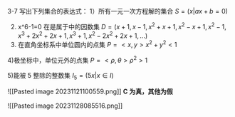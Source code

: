 3-7 写出下列集合的表达式：
1）所有一元一次方程解的集合
$S=(x|ax+b=0)$

2) x^6-1=0 在是属于中的因数集
$D=(x+1,x-1,x^2+x+1,x^2-x+1,x^2-1,x^3+2x^2+2x+1,x^3+1,x^2-2x^2+2x+1,\dots)$
3) 在直角坐标系中单位圆内的点集
$P=<x,y> x^2+y^2<1$

4)极坐标中，单位元外的点集
$P=<\rho,\theta>\rho^2>1$

5)能被 5 整除的整数集
$I_{5}=(5x|x\in I)$












![[Pasted image 20231121100559.png]]
**C 为真，其他为假**

![[Pasted image 20231128085516.png]]